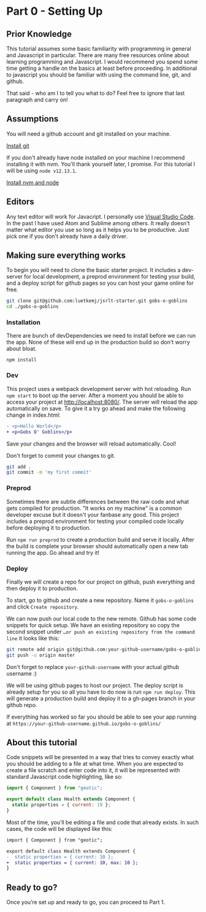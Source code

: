 # Part 0 - Setting Up

## Prior Knowledge

This tutorial assumes some basic familiarity with programming in general and Javascript in particular. There are many free resources online about learning programming and Javascript. I would recommend you spend some time getting a handle on the basics at least before proceeding. In additional to javascript you should be familiar with using the command line, git, and github.

That said - who am I to tell you what to do? Feel free to ignore that last paragraph and carry on!

## Assumptions

You will need a github account and git installed on your machine.

[Install git](https://git-scm.com/book/en/v2/Getting-Started-Installing-Git)

If you don't already have node installed on your machine I recommend installing it with nvm. You'll thank yourself later, I promise. For this tutorial I will be using `node v12.13.1`.

[Install nvm and node](https://github.com/nvm-sh/nvm#installing-and-updating)

## Editors

Any text editor will work for Javacript. I personally use [Visual Studio Code](https://code.visualstudio.com/). In the past I have used Atom and Sublime among others. It really doesn't matter what editor you use so long as it helps you to be productive. Just pick one if you don't already have a daily driver.

## Making sure everything works

To begin you will need to clone the basic starter project. It includes a dev-server for local development, a preprod environment for testing your build, and a deploy script for github pages so you can host your game online for free.

```bash
git clone git@github.com:luetkemj/jsrlt-starter.git gobs-o-goblins
cd ./gobs-o-goblins
```

### Installation

There are bunch of devDependencies we need to install before we can run the app. None of these will end up in the production build so don't worry about bloat.

`npm install`

### Dev

This project uses a webpack development server with hot reloading. Run `npm start` to boot up the server. After a moment you should be able to access your project at [http://localhost:8080/](http://localhost:8080/). The server will reload the app automatically on save. To give it a try go ahead and make the following change in index.html:

```diff
- <p>Hello World</p>
+ <p>Gobs O' Goblins</p>
```

Save your changes and the browser will reload automatically. Cool!

Don't forget to commit your changes to git.

```bash
git add .
git commit -m 'my first commit'
```

### Preprod

Sometimes there are subtle differences between the raw code and what gets compiled for production. "It works on my machine" is a common developer excuse but it doesn't your fanbase any good. This project includes a preprod environment for testing your compiled code locally before deploying it to production.

Run `npm run preprod` to create a production build and serve it locally. After the build is complete your browser should automatically open a new tab running the app. Go ahead and try it!

### Deploy

Finally we will create a repo for our project on github, push everything and then deploy it to production.

To start, go to github and create a new repository. Name it `gobs-o-goblins` and click `Create repository`.

We can now push our local code to the new remote. Github has some code snippets for quick setup. We have an existing repository so copy the second snippet under `…or push an existing repository from the command line` it looks like this:

```bash
git remote add origin git@github.com:your-github-username/gobs-o-goblins.git
git push -u origin master
```

Don't forget to replace `your-github-username` with your actual github username :)

We will be using github pages to host our project. The deploy script is already setup for you so all you have to do now is run `npm run deploy`. This will generate a production build and deploy it to a gh-pages branch in your github repo.

If everything has worked so far you should be able to see your app running at `https://your-github-username.github.io/gobs-o-goblins/`

## About this tutorial

Code snippets will be presented in a way that tries to convey exactly what you should be adding to a file at what time. When you are expected to create a file scratch and enter code into it, it will be represented with standard Javascript code highlighting, like so:

```javascript
import { Component } from "geotic";

export default class Health extends Component {
  static properties = { current: 10 };
}
```

Most of the time, you’ll be editing a file and code that already exists. In such cases, the code will be displayed like this:

```diff
import { Component } from "geotic";

export default class Health extends Component {
-  static properties = { current: 10 };
+  static properties = { current: 10, max: 10 };
}
```

## Ready to go?

Once you’re set up and ready to go, you can proceed to Part 1.
